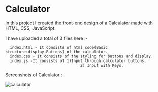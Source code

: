 # Calculator

In this project I created the front-end design of a Calculator made with HTML, CSS, JavaScript.

I have uploaded a total of 3 files here :-

      index.html - It consists of html code(Basic structure:display,Buttons) of the calculator.
      index.css - It consists of the styling for buttons and display.
      index.js -It consists of 1)Input through calculator buttons.
                                     2) Input with Keys. 
                     
Screenshots of Calculator :-

![calculator](https://user-images.githubusercontent.com/24652095/211459159-bebfba34-48a5-4f06-b8e8-00a8c0075334.png)
